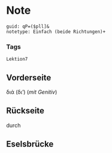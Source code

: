 # Note
```
guid: qP=($pll]&
notetype: Einfach (beide Richtungen)+
```

### Tags
```
Lektion7
```

## Vorderseite
διά (διʼ) (<i>mit Genitiv</i>)

## Rückseite
durch

## Eselsbrücke

